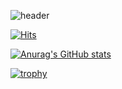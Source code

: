 ![header](https://capsule-render.vercel.app/api?type=wave&color=auto&height=300&section=header&text=Welcome%20to%20minuk0506&fontSize=70)

[![Hits](https://hits.seeyoufarm.com/api/count/incr/badge.svg?url=https://github.com/minuk0506)](https://github.com/minuk0506)                    

[![Anurag's GitHub stats](https://github-readme-stats.vercel.app/api?username=minuk0506)](https://github.com/minuk0506)

[![trophy](https://github-profile-trophy.vercel.app/?username=minuk0506&theme=onedark)](https://github.com/minuk0506)